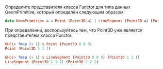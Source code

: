 Определите представителя класса Functor для типа данных GeomPrimitive, который определён следующим образом:

```haskell
data GeomPrimitive a = Point (Point3D a) | LineSegment (Point3D a) (Point3D a)
```

При определении, воспользуйтесь тем, что Point3D уже является представителем класса Functor.

```haskell
GHCi> fmap (+ 1) $ Point (Point3D 0 0 0)
Point (Point3D 1 1 1)

GHCi> fmap (+ 1) $ LineSegment (Point3D 0 0 0) (Point3D 1 1 1)
LineSegment (Point3D 1 1 1) (Point3D 2 2 2)
```
